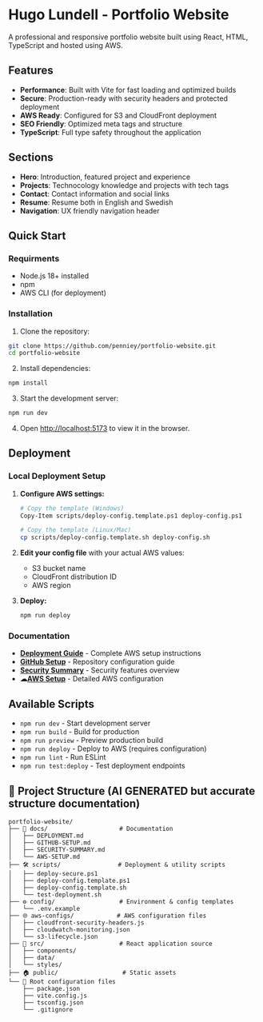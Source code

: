 # Hugo Lundell - Portfolio Website

A professional and responsive portfolio website built using React, HTML, TypeScript and hosted using AWS.

##  Features

- **Performance**: Built with Vite for fast loading and optimized builds
- **Secure**: Production-ready with security headers and protected deployment
- **AWS Ready**: Configured for S3 and CloudFront deployment
- **SEO Friendly**: Optimized meta tags and structure
- **TypeScript**: Full type safety throughout the application

## Sections

- **Hero**: Introduction, featured project and experience
- **Projects**: Technocology knowledge and projects with tech tags
- **Contact**: Contact information and social links
- **Resume**: Resume both in English and Swedish
- **Navigation**: UX friendly navigation header 

##  Quick Start

### Requirments
- Node.js 18+ installed
- npm 
- AWS CLI (for deployment)

### Installation

1. Clone the repository:
```bash
git clone https://github.com/penniey/portfolio-website.git
cd portfolio-website
```

2. Install dependencies:
```bash
npm install
```

3. Start the development server:
```bash
npm run dev
```

4. Open [http://localhost:5173](http://localhost:5173) to view it in the browser.

## Deployment

### Local Deployment Setup

1. **Configure AWS settings:**
   ```bash
   # Copy the template (Windows)
   Copy-Item scripts/deploy-config.template.ps1 deploy-config.ps1
   
   # Copy the template (Linux/Mac)
   cp scripts/deploy-config.template.sh deploy-config.sh
   ```

2. **Edit your config file** with your actual AWS values:
   - S3 bucket name
   - CloudFront distribution ID
   - AWS region

3. **Deploy:**
   ```bash
   npm run deploy
   ```

### Documentation

- **[Deployment Guide](docs/DEPLOYMENT.md)** - Complete AWS setup instructions
- **[GitHub Setup](docs/GITHUB-SETUP.md)** - Repository configuration guide
- **[Security Summary](docs/SECURITY-SUMMARY.md)** - Security features overview
- **☁[AWS Setup](docs/AWS-SETUP.md)** - Detailed AWS configuration

## Available Scripts

- `npm run dev` - Start development server
- `npm run build` - Build for production
- `npm run preview` - Preview production build
- `npm run deploy` - Deploy to AWS (requires configuration)
- `npm run lint` - Run ESLint
- `npm run test:deploy` - Test deployment endpoints

## 📁 Project Structure (AI GENERATED but accurate structure documentation)

```
portfolio-website/
├── 📝 docs/                    # Documentation
│   ├── DEPLOYMENT.md
│   ├── GITHUB-SETUP.md
│   ├── SECURITY-SUMMARY.md
│   └── AWS-SETUP.md
├── 🛠️ scripts/                # Deployment & utility scripts
│   ├── deploy-secure.ps1
│   ├── deploy-config.template.ps1
│   ├── deploy-config.template.sh
│   └── test-deployment.sh
├── ⚙️ config/                  # Environment & config templates
│   └── .env.example
├── 🌐 aws-configs/            # AWS configuration files
│   ├── cloudfront-security-headers.js
│   ├── cloudwatch-monitoring.json
│   └── s3-lifecycle.json
├── 🎨 src/                     # React application source
│   ├── components/
│   ├── data/
│   └── styles/
├── 🏠 public/                  # Static assets
└── 🔧 Root configuration files
    ├── package.json
    ├── vite.config.js
    ├── tsconfig.json
    └── .gitignore
```
